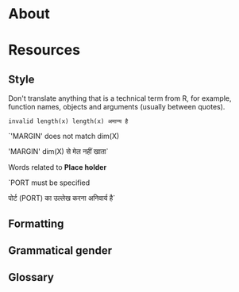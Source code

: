 # About



# Resources



## Style

Don't translate anything that is a technical term from R, for example, function names, objects and arguments (usually between quotes).

`invalid length(x)
length(x) अमान्य है`

`'MARGIN' does not match dim(X)

'MARGIN' dim(X) से मेल नहीं खाता`

Words related to __Place holder__

`PORT must be specified

पोर्ट (PORT) का उल्लेख करना अनिवार्य है`

## Formatting

## Grammatical gender

## Glossary